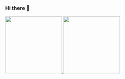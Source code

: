 ### Hi there 👋

<div>
<a href="https://github.com/rodriguesecerqueira">
<img height="180em" src="https://github-readme-stats.vercel.app/api/top-langs/?username=rodriguesecerqueira&layout=compact&langs_count=7&theme=dracula"/>
<img height="180em" src="https://github-readme-stats.vercel.app/api?username=rodriguesecerqueira&show_icons=true&theme=dracula&include_all_commits=true&count_private=true"/>
</div>

<!--
**rodriguesecerqueira/rodriguesecerqueira** is a ✨ _special_ ✨ repository because its `README.md` (this file) appears on your GitHub profile.

Here are some ideas to get you started:

- 🔭 I’m currently working on ...
- 🌱 I’m currently learning ...
- 👯 I’m looking to collaborate on ...
- 🤔 I’m looking for help with ...
- 💬 Ask me about ...
- 📫 How to reach me: ...
- 😄 Pronouns: ...
- ⚡ Fun fact: ...
-->
